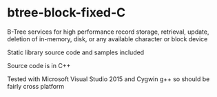 # btree-block-fixed-C

B-Tree services for high performance record storage, retrieval, update, deletion 
of in-memory, disk, or any available character or block device

Static library source code and samples included

Source code is in C++

Tested with Microsoft Visual Studio 2015 and Cygwin g++ so should be fairly cross platform
